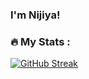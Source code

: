 ### I'm Nijiya!

### :fire: My Stats :

[![GitHub Streak](http://github-readme-streak-stats.herokuapp.com?user=nijiyamaharjan&theme=tokyonight-duo)](https://git.io/streak-stats)
